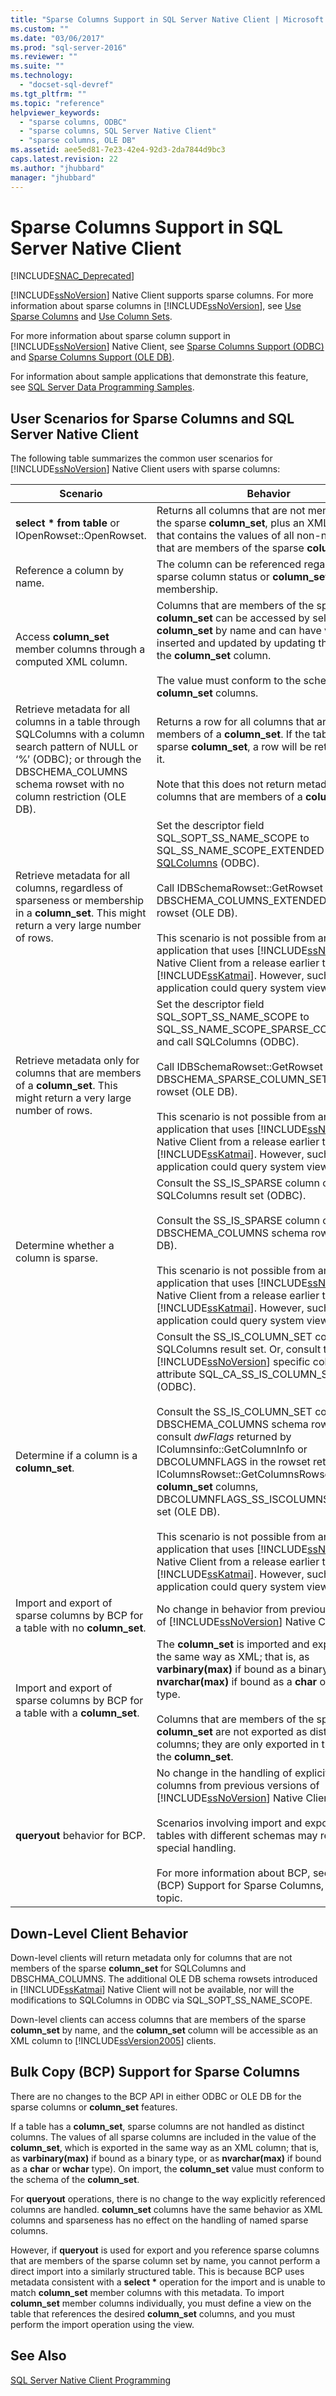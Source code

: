 ```yaml
---
title: "Sparse Columns Support in SQL Server Native Client | Microsoft Docs"
ms.custom: ""
ms.date: "03/06/2017"
ms.prod: "sql-server-2016"
ms.reviewer: ""
ms.suite: ""
ms.technology: 
  - "docset-sql-devref"
ms.tgt_pltfrm: ""
ms.topic: "reference"
helpviewer_keywords: 
  - "sparse columns, ODBC"
  - "sparse columns, SQL Server Native Client"
  - "sparse columns, OLE DB"
ms.assetid: aee5ed81-7e23-42e4-92d3-2da7844d9bc3
caps.latest.revision: 22
ms.author: "jhubbard"
manager: "jhubbard"
---
```

# Sparse Columns Support in SQL Server Native Client
[!INCLUDE[SNAC_Deprecated](../../../relational-databases/extended-stored-procedures-reference/includes/snac-deprecated.md)]

  [!INCLUDE[ssNoVersion](../../../advanced-analytics/r-services/includes/ssnoversion-md.md)] Native Client supports sparse columns. For more information about sparse columns in [!INCLUDE[ssNoVersion](../../../advanced-analytics/r-services/includes/ssnoversion-md.md)], see [Use Sparse Columns](../../../relational-databases/tables/use-sparse-columns.md) and [Use Column Sets](../../../relational-databases/tables/use-column-sets.md).  
  
 For more information about sparse column support in [!INCLUDE[ssNoVersion](../../../advanced-analytics/r-services/includes/ssnoversion-md.md)] Native Client, see [Sparse Columns Support &#40;ODBC&#41;](../../../relational-databases/native-client/odbc/sparse-columns-support-odbc.md) and [Sparse Columns Support &#40;OLE DB&#41;](../../../relational-databases/native-client/ole-db/sparse-columns-support-ole-db.md).  
  
 For information about sample applications that demonstrate this feature, see [SQL Server Data Programming Samples](http://msftdpprodsamples.codeplex.com/).  
  
## User Scenarios for Sparse Columns and SQL Server Native Client  
 The following table summarizes the common user scenarios for [!INCLUDE[ssNoVersion](../../../advanced-analytics/r-services/includes/ssnoversion-md.md)] Native Client users with sparse columns:  
  
|Scenario|Behavior|  
|--------------|--------------|  
|**select \* from table** or IOpenRowset::OpenRowset.|Returns all columns that are not members of the sparse **column_set**, plus an XML column that contains the values of all non-null columns that are members of the sparse **column_set**.|  
|Reference a column by name.|The column can be referenced regardless of its sparse column status or **column_set** membership.|  
|Access **column_set** member columns through a computed XML column.|Columns that are members of the sparse **column_set** can be accessed by selecting the **column_set** by name and can have values inserted and updated by updating the XML in the **column_set** column.<br /><br /> The value must conform to the schema for **column_set** columns.|  
|Retrieve metadata for all columns in a table through SQLColumns with a column search pattern of NULL or ‘%’ (ODBC); or through the DBSCHEMA_COLUMNS schema rowset with no column restriction (OLE DB).|Returns a row for all columns that are not members of a **column_set**. If the table has a sparse **column_set**, a row will be returned for it.<br /><br /> Note that this does not return metadata for columns that are members of a **column_set**.|  
|Retrieve metadata for all columns, regardless of sparseness or membership in a **column_set**. This might return a very large number of rows.|Set the descriptor field SQL_SOPT_SS_NAME_SCOPE to SQL_SS_NAME_SCOPE_EXTENDED and call [SQLColumns](../../../relational-databases/extended-stored-procedures-reference/sqlcolumns.md) (ODBC).<br /><br /> Call IDBSchemaRowset::GetRowset for the DBSCHEMA_COLUMNS_EXTENDED schema rowset (OLE DB).<br /><br /> This scenario is not possible from an application that uses [!INCLUDE[ssNoVersion](../../../advanced-analytics/r-services/includes/ssnoversion-md.md)] Native Client from a release earlier than [!INCLUDE[ssKatmai](../../../analysis-services/data-mining/includes/sskatmai-md.md)]. However, such an application could query system views directly.|  
|Retrieve metadata only for columns that are members of a **column_set**. This might return a very large number of rows.|Set the descriptor field SQL_SOPT_SS_NAME_SCOPE to SQL_SS_NAME_SCOPE_SPARSE_COLUMN_SET and call SQLColumns (ODBC).<br /><br /> Call IDBSchemaRowset::GetRowset for the DBSCHEMA_SPARSE_COLUMN_SET schema rowset (OLE DB).<br /><br /> This scenario is not possible from an application that uses [!INCLUDE[ssNoVersion](../../../advanced-analytics/r-services/includes/ssnoversion-md.md)] Native Client from a release earlier than [!INCLUDE[ssKatmai](../../../analysis-services/data-mining/includes/sskatmai-md.md)]. However, such an application could query system views.|  
|Determine whether a column is sparse.|Consult the SS_IS_SPARSE column of the SQLColumns result set (ODBC).<br /><br /> Consult the SS_IS_SPARSE column of the DBSCHEMA_COLUMNS schema rowset (OLE DB).<br /><br /> This scenario is not possible from an application that uses [!INCLUDE[ssNoVersion](../../../advanced-analytics/r-services/includes/ssnoversion-md.md)] Native Client from a release earlier than [!INCLUDE[ssKatmai](../../../analysis-services/data-mining/includes/sskatmai-md.md)]. However, such an application could query system views.|  
|Determine if a column is a **column_set**.|Consult the SS_IS_COLUMN_SET column of the SQLColumns result set. Or, consult the [!INCLUDE[ssNoVersion](../../../advanced-analytics/r-services/includes/ssnoversion-md.md)] specific column attribute SQL_CA_SS_IS_COLUMN_SET (ODBC).<br /><br /> Consult the SS_IS_COLUMN_SET column of the DBSCHEMA_COLUMNS schema rowset. Or, consult *dwFlags* returned by IColumnsinfo::GetColumnInfo or DBCOLUMNFLAGS in the rowset returned by IColumnsRowset::GetColumnsRowset. For **column_set** columns, DBCOLUMNFLAGS_SS_ISCOLUMNSET will be set (OLE DB).<br /><br /> This scenario is not possible from an application that uses [!INCLUDE[ssNoVersion](../../../advanced-analytics/r-services/includes/ssnoversion-md.md)] Native Client from a release earlier than [!INCLUDE[ssKatmai](../../../analysis-services/data-mining/includes/sskatmai-md.md)]. However, such an application could query system views.|  
|Import and export of sparse columns by BCP for a table with no **column_set**.|No change in behavior from previous versions of [!INCLUDE[ssNoVersion](../../../advanced-analytics/r-services/includes/ssnoversion-md.md)] Native Client.|  
|Import and export of sparse columns by BCP for a table with a **column_set**.|The **column_set** is imported and exported in the same way as XML; that is, as **varbinary(max)** if bound as a binary type, or as **nvarchar(max)** if bound as a **char** or **wchar** type.<br /><br /> Columns that are members of the sparse **column_set** are not exported as distinct columns; they are only exported in the value of the **column_set**.|  
|**queryout** behavior for BCP.|No change in the handling of explicitly named columns from previous versions of [!INCLUDE[ssNoVersion](../../../advanced-analytics/r-services/includes/ssnoversion-md.md)] Native Client.<br /><br /> Scenarios involving import and export between tables with different schemas may require special handling.<br /><br /> For more information about BCP, see Bulk Copy (BCP) Support for Sparse Columns, later in this topic.|  
  
## Down-Level Client Behavior  
 Down-level clients will return metadata only for columns that are not members of the sparse **column_set** for SQLColumns and DBSCHMA_COLUMNS. The additional OLE DB schema rowsets introduced in [!INCLUDE[ssKatmai](../../../analysis-services/data-mining/includes/sskatmai-md.md)] Native Client will not be available, nor will the modifications to SQLColumns in ODBC via SQL_SOPT_SS_NAME_SCOPE.  
  
 Down-level clients can access columns that are members of the sparse **column_set** by name, and the **column_set** column will be accessible as an XML column to [!INCLUDE[ssVersion2005](../../../analysis-services/data-mining/includes/ssversion2005-md.md)] clients.  
  
## Bulk Copy (BCP) Support for Sparse Columns  
 There are no changes to the BCP API in either ODBC or OLE DB for the sparse columns or **column_set** features.  
  
 If a table has a **column_set**, sparse columns are not handled as distinct columns. The values of all sparse columns are included in the value of the **column_set**, which is exported in the same way as an XML column; that is, as **varbinary(max)** if bound as a binary type, or as **nvarchar(max)** if bound as a **char** or **wchar** type). On import, the **column_set** value must conform to the schema of the **column_set**.  
  
 For **queryout** operations, there is no change to the way explicitly referenced columns are handled. **column_set** columns have the same behavior as XML columns and sparseness has no effect on the handling of named sparse columns.  
  
 However, if **queryout** is used for export and you reference sparse columns that are members of the sparse column set by name, you cannot perform a direct import into a similarly structured table. This is because BCP uses metadata consistent with a **select \*** operation for the import and is unable to match **column_set** member columns with this metadata. To import **column_set** member columns individually, you must define a view on the table that references the desired **column_set** columns, and you must perform the import operation using the view.  
  
## See Also  
 [SQL Server Native Client Programming](../../../relational-databases/native-client/sql-server-native-client-programming.md)  
  
  